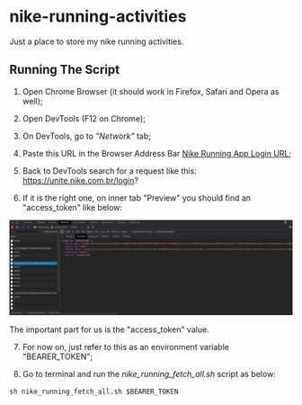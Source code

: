 # nike-running-activities

Just a place to store my nike running activities.


## Running The Script

1. Open Chrome Browser (it should work in Firefox, Safari and Opera as well);

2. Open DevTools (F12 on Chrome);

3. On DevTools, go to *"Network"* tab;

4. Paste this URL in the Browser Address Bar [Nike Running App Login URL](https://unite.nike.com/s3/unite/mobile.html?androidSDKVersion=3.1.0&corsoverride=https://unite.nike.com&uxid=com.nike.sport.running.droid.3.8&locale=en_US&backendEnvironment=identity&view=login&clientId=WLr1eIG5JSNNcBJM3npVa6L76MK8OBTt&facebookAppId=84697719333&wechatAppId=wxde7d0246cfaf32f7);

5. Back to DevTools search for a request like this: https://unite.nike.com.br/login?

6. If it is the right one, on inner tab "Preview" you should find an "access_token" like below:

![image](/images/devtools_access_token.png)

The important part for us is the "access_token" value.

7. For now on, just refer to this as an environment variable "BEARER_TOKEN";

8. Go to terminal and run the *nike_running_fetch_all.sh* script as below:

```
sh nike_running_fetch_all.sh $BEARER_TOKEN
```

